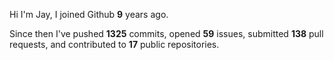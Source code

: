 Hi I'm Jay, I joined Github **9** years ago.

Since then I've pushed **1325** commits, opened **59** issues, submitted **138** pull requests, and contributed to **17** public repositories.
